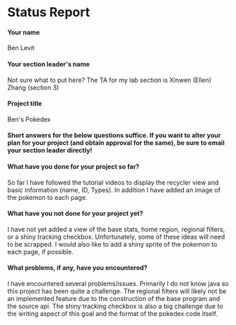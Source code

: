 # Status Report

#### Your name

Ben Levit

#### Your section leader's name

Not sure what to put here? The TA for my lab section is Xinwen (Ellen) Zhang (section 3)

#### Project title

Ben's Pokedex

#### Short answers for the below questions suffice. If you want to alter your plan for your project (and obtain approval for the same), be sure to email your section leader directly!

#### What have you done for your project so far?

So far I have followed the tutorial videos to display the recycler view and basic information (name, ID, Types). In addition I have added an image of the pokemon to each page. 

#### What have you not done for your project yet?

I have not yet added a view of the base stats, home region, regional filters, or a shiny tracking checkbox. Unfortunately, some of these ideas will need to be scrapped. I would also like to add a shiny sprite of the pokemon to each page, if possible.

#### What problems, if any, have you encountered?

I have encountered several problems/issues. Primarily I do not know java so this project has been quite a challenge. The regional filters will likely not be an implemented feature due to the construction of the base program and the source api. The shiny tracking checkbox is also a big challenge due to the writing aspect of this goal and the format of the pokedex code itself.